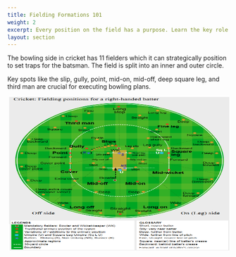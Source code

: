 ```yaml
---
title: Fielding Formations 101
weight: 2
excerpt: Every position on the field has a purpose. Learn the key role that field setups play. 
layout: section
---
```


The bowling side in cricket has 11 fielders which it can strategically position to set traps for the batsman. The field is split into an inner and outer circle. 

Key spots like the slip, gully, point, mid-on, mid-off, deep square leg, and third man are crucial for executing bowling plans. 

<img src="/images/illustrations/fieldingpositions.png" width="500" height="350" align="right">
